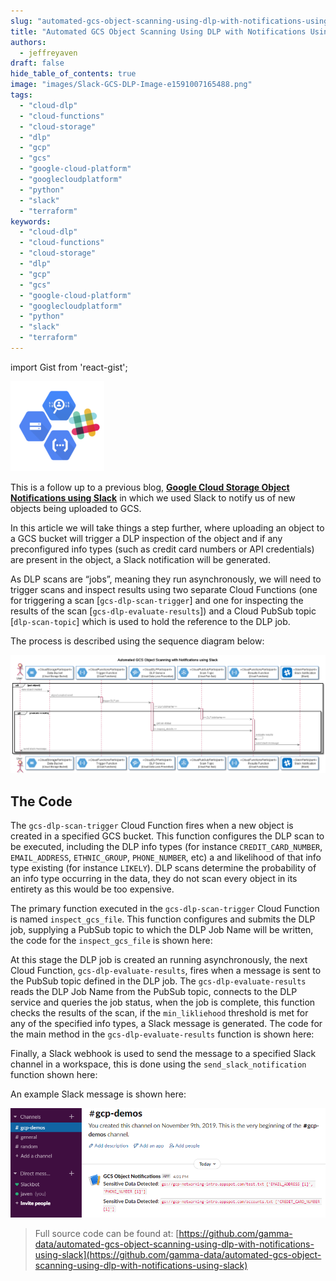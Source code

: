 ```yaml
---
slug: "automated-gcs-object-scanning-using-dlp-with-notifications-using-slack"
title: "Automated GCS Object Scanning Using DLP with Notifications Using Slack"
authors:	
  - jeffreyaven
draft: false
hide_table_of_contents: true
image: "images/Slack-GCS-DLP-Image-e1591007165488.png"
tags: 
  - "cloud-dlp"
  - "cloud-functions"
  - "cloud-storage"
  - "dlp"
  - "gcp"
  - "gcs"
  - "google-cloud-platform"
  - "googlecloudplatform"
  - "python"
  - "slack"
  - "terraform"
keywords:	
  - "cloud-dlp"
  - "cloud-functions"
  - "cloud-storage"
  - "dlp"
  - "gcp"
  - "gcs"
  - "google-cloud-platform"
  - "googlecloudplatform"
  - "python"
  - "slack"
  - "terraform"
---
```


import Gist from 'react-gist';

![Slack GCS DLP](images/Slack-GCS-DLP-Image-e1591007165488.png)

This is a follow up to a previous blog, [__Google Cloud Storage Object Notifications using Slack__](https://cloudywithachanceofbigdata.com/google-cloud-storage-object-notifications-using-slack/) in which we used Slack to notify us of new objects being uploaded to GCS.

In this article we will take things a step further, where uploading an object to a GCS bucket will trigger a DLP inspection of the object and if any preconfigured info types (such as credit card numbers or API credentials) are present in the object, a Slack notification will be generated.

As DLP scans are “jobs”, meaning they run asynchronously, we will need to trigger scans and inspect results using two separate Cloud Functions (one for triggering a scan [`gcs-dlp-scan-trigger`] and one for inspecting the results of the scan [`gcs-dlp-evaluate-results`]) and a Cloud PubSub topic [`dlp-scan-topic`] which is used to hold the reference to the DLP job.

The process is described using the sequence diagram below:

[![](images/dlp-notifications-using-slack.png)](images/dlp-notifications-using-slack.png)

## The Code

The `gcs-dlp-scan-trigger` Cloud Function fires when a new object is created in a specified GCS bucket. This function configures the DLP scan to be executed, including the DLP info types (for instance `CREDIT_CARD_NUMBER`, `EMAIL_ADDRESS`, `ETHNIC_GROUP`, `PHONE_NUMBER`, etc) a and likelihood of that info type existing (for instance `LIKELY`). DLP scans determine the probability of an info type occurring in the data, they do not scan every object in its entirety as this would be too expensive.

The primary function executed in the `gcs-dlp-scan-trigger` Cloud Function is named `inspect_gcs_file`. This function configures and submits the DLP job, supplying a PubSub topic to which the DLP Job Name will be written, the code for the `inspect_gcs_file` is shown here:

<Gist id="913a4457f43bc7b80e4405dd01f7b64d" 
/>

At this stage the DLP job is created an running asynchronously, the next Cloud Function, `gcs-dlp-evaluate-results`, fires when a message is sent to the PubSub topic defined in the DLP job. The `gcs-dlp-evaluate-results` reads the DLP Job Name from the PubSub topic, connects to the DLP service and queries the job status, when the job is complete, this function checks the results of the scan, if the `min_likliehood` threshold is met for any of the specified info types, a Slack message is generated. The code for the main method in the `gcs-dlp-evaluate-results` function is shown here:

<Gist id="ab377f6c3e448ae7c623d057239e05ed" 
/>

Finally, a Slack webhook is used to send the message to a specified Slack channel in a workspace, this is done using the `send_slack_notification` function shown here:

<Gist id="15d9e7c0922c26b680bed81abfcbadff" 
/>

An example Slack message is shown here:

[![Slack Notification for Sensitive Data Detected in a Newly Created GCS Object](images/gcs-dlp-results-slack-notification.png)](images/gcs-dlp-results-slack-notification.png)

> Full source code can be found at: [https://github.com/gamma-data/automated-gcs-object-scanning-using-dlp-with-notifications-using-slack](https://github.com/gamma-data/automated-gcs-object-scanning-using-dlp-with-notifications-using-slack)
